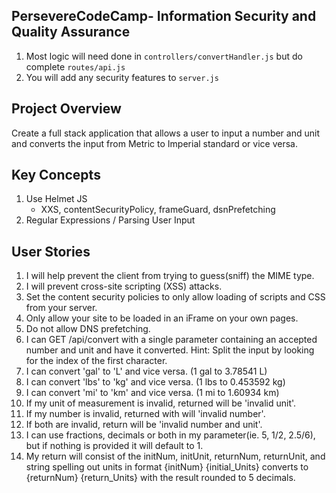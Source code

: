 **PersevereCodeCamp**- Information Security and Quality Assurance
------

1) Most logic will need done in `controllers/convertHandler.js` but do complete `routes/api.js`
2) You will add any security features to `server.js`

## Project Overview

Create a full stack application that allows a user to input a number and unit and converts the input from Metric to Imperial standard or vice versa.

## Key Concepts

1. Use Helmet JS
    - XXS, contentSecurityPolicy, frameGuard, dsnPrefetching
2. Regular Expressions / Parsing User Input

## User Stories

1. I will help prevent the client from trying to guess(sniff) the MIME type.
2. I will prevent cross-site scripting (XSS) attacks.
3. Set the content security policies to only allow loading of scripts and CSS from your server.
4. Only allow your site to be loaded in an iFrame on your own pages.
5. Do not allow DNS prefetching.
6. I can GET /api/convert with a single parameter containing an accepted number and unit and have it converted.
Hint: Split the input by looking for the index of the first character.
7. I can convert 'gal' to 'L' and vice versa. (1 gal to 3.78541 L)
8. I can convert 'lbs' to 'kg' and vice versa. (1 lbs to 0.453592 kg)
9. I can convert 'mi' to 'km' and vice versa. (1 mi to 1.60934 km)
10. If my unit of measurement is invalid, returned will be 'invalid unit'.
11. If my number is invalid, returned with will 'invalid number'.
12. If both are invalid, return will be 'invalid number and unit'.
13. I can use fractions, decimals or both in my parameter(ie. 5, 1/2, 2.5/6), but if nothing is provided it will default to 1.
14. My return will consist of the initNum, initUnit, returnNum, returnUnit, and string spelling out units in format {initNum} {initial_Units} converts to {returnNum} {return_Units} with the result rounded to 5 decimals.
